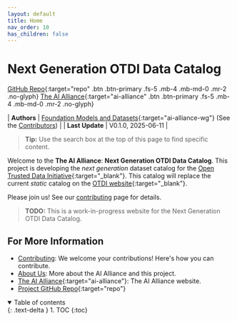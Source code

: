 ```yaml
---
layout: default
title: Home
nav_order: 10
has_children: false
---
```


# Next Generation OTDI Data Catalog

[GitHub Repo](https://github.com/The-AI-Alliance/NextGen_DataCatalog){:target="repo" .btn .btn-primary .fs-5 .mb-4 .mb-md-0 .mr-2 .no-glyph}
[The AI Alliance](https://thealliance.ai){:target="ai-alliance" .btn .btn-primary .fs-5 .mb-4 .mb-md-0 .mr-2 .no-glyph} 

| **Authors**     | [Foundation Models and Datasets](https://thealliance.ai/focus-areas/foundation-models){:target="ai-alliance-wg"} (See the [Contributors]({{site.baseurl}}/contributing/#contributors)) |
| **Last Update** | V0.1.0, 2025-06-11 |

> **Tip:** Use the search box at the top of this page to find specific content.

Welcome to the **The AI Alliance**: **Next Generation OTDI Data Catalog**. This project is developing the _next generation_ dataset catalog for the [Open Trusted Data Initiative](https://the-ai-alliance.github.io/open-trusted-data-initiative/){:target="_blank"}. This catalog will replace the current _static_ catalog on the [OTDI website](https://the-ai-alliance.github.io/open-trusted-data-initiative/catalog/catalog/){:target="_blank"}.

Please join us! See our [contributing]({{site.baseurl}}/contributing) page for details.

> **TODO:** This is a work-in-progress website for the Next Generation OTDI Data Catalog.

## For More Information

* [Contributing]({{site.baseurl}}/contributing): We welcome your contributions! Here's how you can contribute.
* [About Us]({{site.baseurl}}/about): More about the AI Alliance and this project.
* [The AI Alliance](https://thealliance.ai){:target="ai-alliance"}: The AI Alliance website.
* [Project GitHub Repo](https://github.com/The-AI-Alliance/NextGen_DataCatalog){:target="repo"}

<details open markdown="block">
  <summary>
    Table of contents
  </summary>
  {: .text-delta }
1. TOC
{:toc}
</details>
